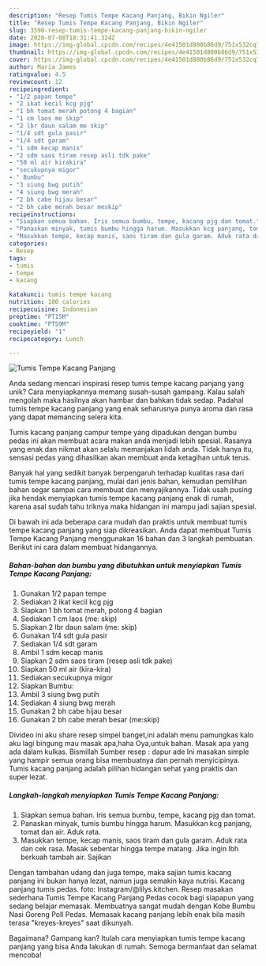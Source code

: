 ```yaml
---
description: "Resep Tumis Tempe Kacang Panjang, Bikin Ngiler"
title: "Resep Tumis Tempe Kacang Panjang, Bikin Ngiler"
slug: 3590-resep-tumis-tempe-kacang-panjang-bikin-ngiler
date: 2020-07-08T18:31:41.324Z
image: https://img-global.cpcdn.com/recipes/4e41501d800b86d9/751x532cq70/tumis-tempe-kacang-panjang-foto-resep-utama.jpg
thumbnail: https://img-global.cpcdn.com/recipes/4e41501d800b86d9/751x532cq70/tumis-tempe-kacang-panjang-foto-resep-utama.jpg
cover: https://img-global.cpcdn.com/recipes/4e41501d800b86d9/751x532cq70/tumis-tempe-kacang-panjang-foto-resep-utama.jpg
author: Maria James
ratingvalue: 4.5
reviewcount: 12
recipeingredient:
- "1/2 papan tempe"
- "2 ikat kecil kcg pjg"
- "1 bh tomat merah potong 4 bagian"
- "1 cm laos me skip"
- "2 lbr daun salam me skip"
- "1/4 sdt gula pasir"
- "1/4 sdt garam"
- "1 sdm kecap manis"
- "2 sdm saos tiram resep asli tdk pake"
- "50 ml air kirakira"
- "secukupnya migor"
- " Bumbu"
- "3 siung bwg putih"
- "4 siung bwg merah"
- "2 bh cabe hijau besar"
- "2 bh cabe merah besar meskip"
recipeinstructions:
- "Siapkan semua bahan. Iris semua bumbu, tempe, kacang pjg dan tomat."
- "Panaskan minyak, tumis bumbu hingga harum. Masukkan kcg panjang, tomat dan air. Aduk rata."
- "Masukkan tempe, kecap manis, saos tiram dan gula garam. Aduk rata dan cek rasa. Masak sebentar hingga tempe matang. Jika ingin lbh berkuah tambah air. Sajikan"
categories:
- Resep
tags:
- tumis
- tempe
- kacang

katakunci: tumis tempe kacang 
nutrition: 180 calories
recipecuisine: Indonesian
preptime: "PT15M"
cooktime: "PT59M"
recipeyield: "1"
recipecategory: Lunch

---
```



![Tumis Tempe Kacang Panjang](https://img-global.cpcdn.com/recipes/4e41501d800b86d9/751x532cq70/tumis-tempe-kacang-panjang-foto-resep-utama.jpg)

Anda sedang mencari inspirasi resep tumis tempe kacang panjang yang unik? Cara menyiapkannya memang susah-susah gampang. Kalau salah mengolah maka hasilnya akan hambar dan bahkan tidak sedap. Padahal tumis tempe kacang panjang yang enak seharusnya punya aroma dan rasa yang dapat memancing selera kita.

Tumis kacang panjang campur tempe yang dipadukan dengan bumbu pedas ini akan membuat acara makan anda menjadi lebih spesial. Rasanya yang enak dan nikmat akan selalu memanjakan lidah anda. Tidak hanya itu, sensasi pedas yang dihasilkan akan membuat anda ketagihan untuk terus.

Banyak hal yang sedikit banyak berpengaruh terhadap kualitas rasa dari tumis tempe kacang panjang, mulai dari jenis bahan, kemudian pemilihan bahan segar sampai cara membuat dan menyajikannya. Tidak usah pusing jika hendak menyiapkan tumis tempe kacang panjang enak di rumah, karena asal sudah tahu triknya maka hidangan ini mampu jadi sajian spesial.


Di bawah ini ada beberapa cara mudah dan praktis untuk membuat tumis tempe kacang panjang yang siap dikreasikan. Anda dapat membuat Tumis Tempe Kacang Panjang menggunakan 16 bahan dan 3 langkah pembuatan. Berikut ini cara dalam membuat hidangannya.

<!--inarticleads1-->

##### Bahan-bahan dan bumbu yang dibutuhkan untuk menyiapkan Tumis Tempe Kacang Panjang:

1. Gunakan 1/2 papan tempe
1. Sediakan 2 ikat kecil kcg pjg
1. Siapkan 1 bh tomat merah, potong 4 bagian
1. Sediakan 1 cm laos (me: skip)
1. Siapkan 2 lbr daun salam (me: skip)
1. Gunakan 1/4 sdt gula pasir
1. Sediakan 1/4 sdt garam
1. Ambil 1 sdm kecap manis
1. Siapkan 2 sdm saos tiram (resep asli tdk pake)
1. Siapkan 50 ml air (kira-kira)
1. Sediakan secukupnya migor
1. Siapkan  Bumbu:
1. Ambil 3 siung bwg putih
1. Sediakan 4 siung bwg merah
1. Gunakan 2 bh cabe hijau besar
1. Gunakan 2 bh cabe merah besar (me:skip)


Divideo ini aku share resep simpel banget,ini adalah menu pamungkas kalo aku lagi bingung mau masak apa,haha Oya,untuk bahan. Masak apa yang ada dalam kulkas. Bismillah Sumber resep : dapur ade Ini masakan simple yang hampir semua orang bisa membuatnya dan pernah menyicipinya. Tumis kacang panjang adalah pilihan hidangan sehat yang praktis dan super lezat. 

<!--inarticleads2-->

##### Langkah-langkah menyiapkan Tumis Tempe Kacang Panjang:

1. Siapkan semua bahan. Iris semua bumbu, tempe, kacang pjg dan tomat.
1. Panaskan minyak, tumis bumbu hingga harum. Masukkan kcg panjang, tomat dan air. Aduk rata.
1. Masukkan tempe, kecap manis, saos tiram dan gula garam. Aduk rata dan cek rasa. Masak sebentar hingga tempe matang. Jika ingin lbh berkuah tambah air. Sajikan


Dengan tambahan udang dan juga tempe, maka sajian tumis kacang panjang ini bukan hanya lezat, namun juga semakin kaya nutrisi. Kacang panjang tumis pedas. foto: Instagram/@lilys.kitchen. Resep masakan sederhana Tumis Tempe Kacang Panjang Pedas cocok bagi siapapun yang sedang belajar memasak. Membuatnya sangat mudah dengan Kobe Bumbu Nasi Goreng Poll Pedas. Memasak kacang panjang lebih enak bila masih terasa &#34;kreyes-kreyes&#34; saat dikunyah. 

Bagaimana? Gampang kan? Itulah cara menyiapkan tumis tempe kacang panjang yang bisa Anda lakukan di rumah. Semoga bermanfaat dan selamat mencoba!
